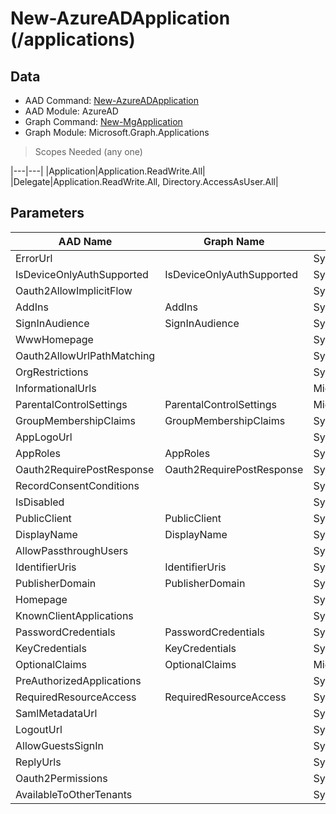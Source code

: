 # New-AzureADApplication (/applications)

## Data

+ AAD Command: [New-AzureADApplication](https://docs.microsoft.com/en-us/powershell/module/AzureAD/New-AzureADApplication)
+ AAD Module: AzureAD
+ Graph Command: [New-MgApplication](https://docs.microsoft.com/en-us/powershell/module/Microsoft.Graph.Applications/New-MgApplication)
+ Graph Module: Microsoft.Graph.Applications

> Scopes Needed (any one)

|---|---|
|Application|Application.ReadWrite.All|
|Delegate|Application.ReadWrite.All, Directory.AccessAsUser.All|

## Parameters

|AAD Name|Graph Name|AAD Type|Graph Type|Infos|
|---|---|---|---|---|
|ErrorUrl||System.String|||
|IsDeviceOnlyAuthSupported|IsDeviceOnlyAuthSupported|System.Nullable/System.Boolean|System.Management.Automation.SwitchParameter||
|Oauth2AllowImplicitFlow||System.Nullable/System.Boolean|||
|AddIns|AddIns|System.Collections.Generic.List/Microsoft.Open.AzureAD.Model.AddIn|Microsoft.Graph.PowerShell.Models.IMicrosoftGraphAddIn[]||
|SignInAudience|SignInAudience|System.String|System.String||
|WwwHomepage||System.String|||
|Oauth2AllowUrlPathMatching||System.Nullable/System.Boolean|||
|OrgRestrictions||System.Collections.Generic.List/System.String|||
|InformationalUrls||Microsoft.Open.AzureAD.Model.InformationalUrl|||
|ParentalControlSettings|ParentalControlSettings|Microsoft.Open.AzureAD.Model.ParentalControlSettings|Microsoft.Graph.PowerShell.Models.IMicrosoftGraphParentalControlSettings||
|GroupMembershipClaims|GroupMembershipClaims|System.String|System.String||
|AppLogoUrl||System.String|||
|AppRoles|AppRoles|System.Collections.Generic.List/Microsoft.Open.AzureAD.Model.AppRole|Microsoft.Graph.PowerShell.Models.IMicrosoftGraphAppRole[]||
|Oauth2RequirePostResponse|Oauth2RequirePostResponse|System.Nullable/System.Boolean|System.Management.Automation.SwitchParameter||
|RecordConsentConditions||System.String|||
|IsDisabled||System.Nullable/System.Boolean|||
|PublicClient|PublicClient|System.Nullable/System.Boolean|Microsoft.Graph.PowerShell.Models.IMicrosoftGraphPublicClientApplication||
|DisplayName|DisplayName|System.String|System.String||
|AllowPassthroughUsers||System.Nullable/System.Boolean|||
|IdentifierUris|IdentifierUris|System.Collections.Generic.List/System.String|System.String[]||
|PublisherDomain|PublisherDomain|System.String|System.String||
|Homepage||System.String|||
|KnownClientApplications||System.Collections.Generic.List/System.String|||
|PasswordCredentials|PasswordCredentials|System.Collections.Generic.List/Microsoft.Open.AzureAD.Model.PasswordCredential|Microsoft.Graph.PowerShell.Models.IMicrosoftGraphPasswordCredential[]||
|KeyCredentials|KeyCredentials|System.Collections.Generic.List/Microsoft.Open.AzureAD.Model.KeyCredential|Microsoft.Graph.PowerShell.Models.IMicrosoftGraphKeyCredential[]||
|OptionalClaims|OptionalClaims|Microsoft.Open.AzureAD.Model.OptionalClaims|Microsoft.Graph.PowerShell.Models.IMicrosoftGraphOptionalClaims||
|PreAuthorizedApplications||System.Collections.Generic.List/Microsoft.Open.AzureAD.Model.PreAuthorizedApplication|||
|RequiredResourceAccess|RequiredResourceAccess|System.Collections.Generic.List/Microsoft.Open.AzureAD.Model.RequiredResourceAccess|Microsoft.Graph.PowerShell.Models.IMicrosoftGraphRequiredResourceAccess[]||
|SamlMetadataUrl||System.String|||
|LogoutUrl||System.String|||
|AllowGuestsSignIn||System.Nullable/System.Boolean|||
|ReplyUrls||System.Collections.Generic.List/System.String|||
|Oauth2Permissions||System.Collections.Generic.List/Microsoft.Open.AzureAD.Model.OAuth2Permission|||
|AvailableToOtherTenants||System.Nullable/System.Boolean|||

